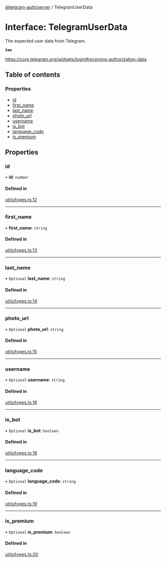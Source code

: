 [@telgram-auth/server](../README.md) / TelegramUserData

# Interface: TelegramUserData

The expected user data from Telegram.

**`See`**

https://core.telegram.org/widgets/login#receiving-authorization-data

## Table of contents

### Properties

- [id](TelegramUserData.md#id)
- [first\_name](TelegramUserData.md#first_name)
- [last\_name](TelegramUserData.md#last_name)
- [photo\_url](TelegramUserData.md#photo_url)
- [username](TelegramUserData.md#username)
- [is\_bot](TelegramUserData.md#is_bot)
- [language\_code](TelegramUserData.md#language_code)
- [is\_premium](TelegramUserData.md#is_premium)

## Properties

### id

• **id**: `number`

#### Defined in

[utils/types.ts:12](https://github.com/manzoorwanijk/telegram-auth/blob/58b2f5a/packages/server/src/utils/types.ts#L12)

___

### first\_name

• **first\_name**: `string`

#### Defined in

[utils/types.ts:13](https://github.com/manzoorwanijk/telegram-auth/blob/58b2f5a/packages/server/src/utils/types.ts#L13)

___

### last\_name

• `Optional` **last\_name**: `string`

#### Defined in

[utils/types.ts:14](https://github.com/manzoorwanijk/telegram-auth/blob/58b2f5a/packages/server/src/utils/types.ts#L14)

___

### photo\_url

• `Optional` **photo\_url**: `string`

#### Defined in

[utils/types.ts:15](https://github.com/manzoorwanijk/telegram-auth/blob/58b2f5a/packages/server/src/utils/types.ts#L15)

___

### username

• `Optional` **username**: `string`

#### Defined in

[utils/types.ts:16](https://github.com/manzoorwanijk/telegram-auth/blob/58b2f5a/packages/server/src/utils/types.ts#L16)

___

### is\_bot

• `Optional` **is\_bot**: `boolean`

#### Defined in

[utils/types.ts:18](https://github.com/manzoorwanijk/telegram-auth/blob/58b2f5a/packages/server/src/utils/types.ts#L18)

___

### language\_code

• `Optional` **language\_code**: `string`

#### Defined in

[utils/types.ts:19](https://github.com/manzoorwanijk/telegram-auth/blob/58b2f5a/packages/server/src/utils/types.ts#L19)

___

### is\_premium

• `Optional` **is\_premium**: `boolean`

#### Defined in

[utils/types.ts:20](https://github.com/manzoorwanijk/telegram-auth/blob/58b2f5a/packages/server/src/utils/types.ts#L20)
